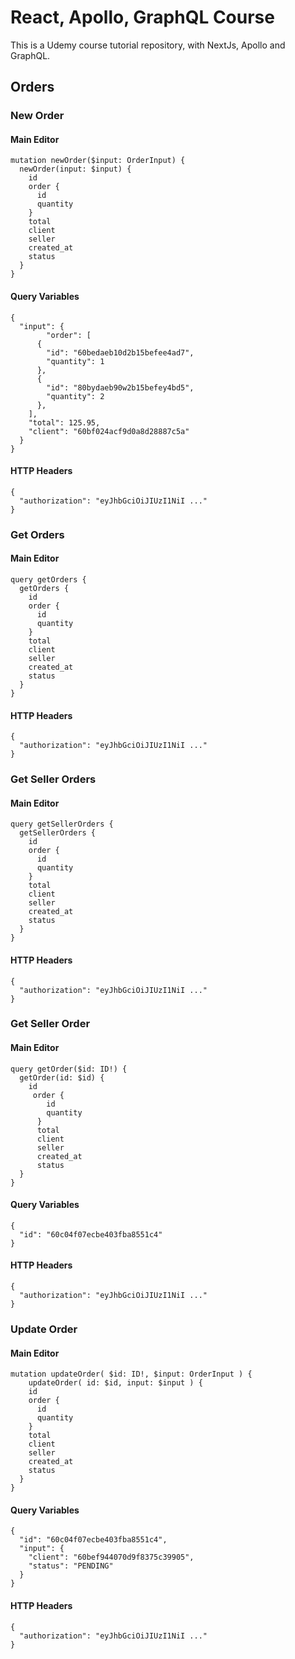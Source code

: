 # React, Apollo, GraphQL Course

This is a Udemy course tutorial repository, with NextJs, Apollo and GraphQL.

## Orders

### New Order

#### Main Editor
```
mutation newOrder($input: OrderInput) {
  newOrder(input: $input) {
    id
    order {
      id
      quantity
    }
    total
    client
    seller
    created_at
    status
  }
}
```

#### Query Variables
```
{
  "input": {
		"order": [
      {
        "id": "60bedaeb10d2b15befee4ad7",
        "quantity": 1
      },
      {
        "id": "80bydaeb90w2b15befey4bd5",
        "quantity": 2
      },
    ],
    "total": 125.95,
    "client": "60bf024acf9d0a8d28887c5a"
  }
}
```

#### HTTP Headers
```
{
  "authorization": "eyJhbGciOiJIUzI1NiI ..."
}
```

### Get Orders

#### Main Editor
```
query getOrders {
  getOrders {
    id
    order {
      id
      quantity
    }
    total
    client
    seller
    created_at
    status
  }
}
```

#### HTTP Headers
```
{
  "authorization": "eyJhbGciOiJIUzI1NiI ..."
}
```

### Get Seller Orders

#### Main Editor

```
query getSellerOrders {
  getSellerOrders {
    id
    order {
      id
      quantity
    }
    total
    client
    seller
    created_at
    status
  }
}
```

#### HTTP Headers

```
{
  "authorization": "eyJhbGciOiJIUzI1NiI ..."
}
```
### Get Seller Order

#### Main Editor
```
query getOrder($id: ID!) {
  getOrder(id: $id) {
    id
     order {
        id
        quantity
      }
      total
      client
      seller
      created_at
      status
  }
}
```

#### Query Variables

```
{
  "id": "60c04f07ecbe403fba8551c4"
}
```

#### HTTP Headers

```
{
  "authorization": "eyJhbGciOiJIUzI1NiI ..."
}
```

### Update Order

#### Main Editor

```
mutation updateOrder( $id: ID!, $input: OrderInput ) {
	updateOrder( id: $id, input: $input ) {
    id
    order {
      id
      quantity
    }
    total
    client
    seller
    created_at
    status
  }
}
```

#### Query Variables

```
{
  "id": "60c04f07ecbe403fba8551c4",
  "input": {
    "client": "60bef944070d9f8375c39905",
    "status": "PENDING"
  }
}
```

#### HTTP Headers

```
{
  "authorization": "eyJhbGciOiJIUzI1NiI ..."
}
```